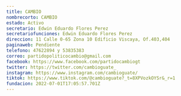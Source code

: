 ```yaml
---
title: CAMBIO
nombrecorto: CAMBIO
estado: Activo
secretario: Edwin Eduardo Flores Perez
secretariofunciones: Edwin Eduardo Flores Perez
direccion: 11 Calle 0-65 Zona 10 Edificio Viscaya, Of.403,404
paginaweb: Pendiente
telefono: 47622894 y 53835383
correo: partidopoliticocambio@gmail.com
facebook: https://www.facebook.com/partidocambiogt
twitter: https://twitter.com/cambioguate_
instagram: https://www.instagram.com/cambioguate/
tiktok: https://www.tiktok.com/@cambioguate?_t=8XPVozkOYSr&_r=1
fundacion: 2022-07-01T17:05:57.701Z
---
```

